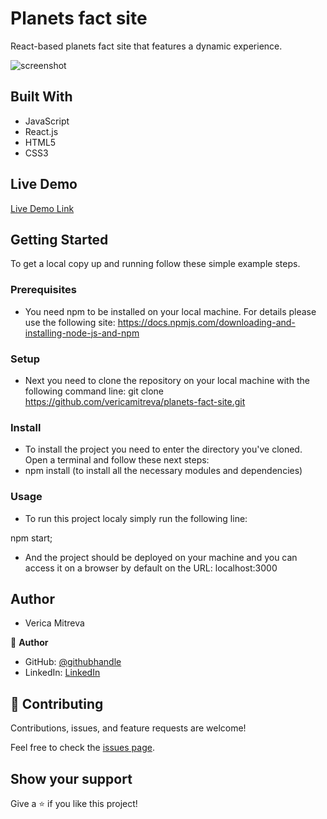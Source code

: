 # Planets fact site

React-based planets fact site that features a dynamic experience.

![screenshot](./src/planets-fact-site.png)

## Built With

- JavaScript
- React.js
- HTML5
- CSS3

## Live Demo

[Live Demo Link](https://663e739b1107b2309fa0bf7c--planets-fact-site-project.netlify.app/)

## Getting Started

To get a local copy up and running follow these simple example steps.

### Prerequisites

* You need npm to be installed on your local machine. For details please use the following site: 
https://docs.npmjs.com/downloading-and-installing-node-js-and-npm

### Setup

* Next you need to clone the repository on your local machine with the following command line:
git clone https://github.com/vericamitreva/planets-fact-site.git

### Install

* To install the project you need to enter the directory you've cloned. Open a terminal and follow these next steps:
* npm install (to install all the necessary modules and dependencies)

### Usage

* To run this project localy simply run the following line:

npm start;

* And the project should be deployed on your machine and you can access it on a browser by default on the URL: localhost:3000

## Author

- Verica Mitreva

👤 **Author**

- GitHub: [@githubhandle](https://github.com/vericamitreva)
- LinkedIn: [LinkedIn](https://www.linkedin.com/in/vericamitreva)

## 🤝 Contributing

Contributions, issues, and feature requests are welcome!

Feel free to check the [issues page](issues/).

## Show your support

Give a ⭐️ if you like this project!